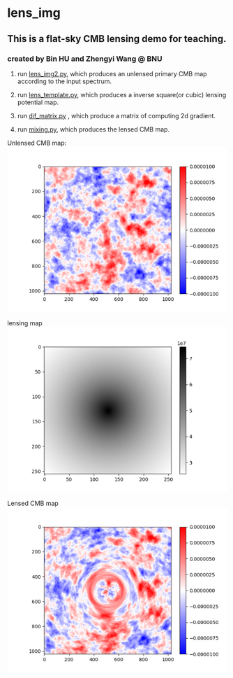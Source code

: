 # lens_img

## This is a flat-sky CMB lensing demo for teaching.

### created by Bin HU and Zhengyi Wang @ BNU

1. run [lens_img2.py](lens_img2.py), which produces an unlensed primary CMB map according to the input spectrum.

2. run [lens_template.py](lens_template.py), which produces a inverse square(or cubic) lensing potential map.

3. run [dif_matrix.py](dif_matrix.py) , which produce a matrix of computing 2d gradient. 

3. run [mixing.py](mixing.py), which produces the lensed CMB map. 

Unlensed CMB map:
![avatar](map.png)

lensing map
![avatar](lens_map.png)

Lensed CMB map
![avatar](lensed_cmb_map.png)
